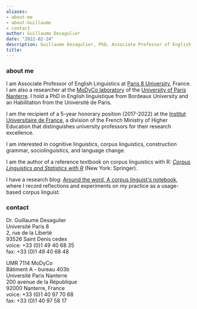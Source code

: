 ```yaml
---
aliases:
- about-me
- about-Guillaume
- contact
author: Guillaume Desagulier
date: "2022-02-24"
description: Guillaume Desagulier, PhD, Associate Professor of English Linguistics
title:
---
```


### about me

I am Associate Professor of English Linguistics at [Paris 8 University](https://www.univ-paris8.fr/), France. I am also a researcher at the [MoDyCo laboratory](https://www.modyco.fr/fr/) of the [University of Paris Nanterre](https://www.parisnanterre.fr/). I hold a PhD in English linguistique from Bordeaux University and an Habilitation from the Université de Paris.

I am the recipient of a 5-year honorary position (2017-2022) at the [Institut Universitaire de France](https://www.iufrance.fr/les-membres-de-liuf/membre/1778-guillaume-desagulier.html), a division of the French Ministry of Higher Education that distinguishes university professors for their research excellence.

I am interested in cognitive linguistics, corpus linguistics, construction grammar, sociolinguistics, and language change.
 
I am the author of a reference textbook on corpus linguistics with R: [*Corpus Linguistics and Statistics with R*](https://link.springer.com/book/10.1007/978-3-319-64572-8) (New York: Springer).

I have a research blog: [Around the word, A corpus linguist's notebook](https://corpling.hypotheses.org/), where I record reflections and experiments on my practice as a usage-based corpus linguist.

### contact

Dr. Guillaume Desagulier\
Université Paris 8\
2, rue de la Liberté\
93526 Saint Denis cedex\
voice: +33 (0)1 49 40 68 35\
fax: +33 (0)1 49 40 68 48

UMR 7114 MoDyCo\
Bâtiment A - bureau 403b\
Université Paris Nanterre\
200 avenue de la République\
92000 Nanterre, France\
voice: +33 (0)1 40 97 70 68\
fax: +33 (0)1 40 97 58 17
